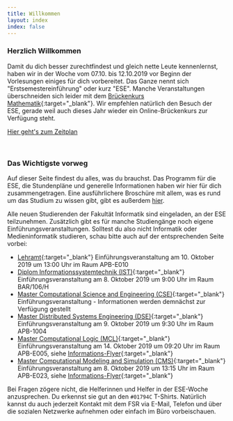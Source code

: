 ```yaml
---
title: Willkommen
layout: index
index: false
---
```


### Herzlich Willkommen

Damit du dich besser zurechtfindest und gleich nette Leute kennenlernst, haben wir in der Woche vom 07.10. bis 12.10.2019 vor Beginn der Vorlesungen einiges für dich vorbereitet. Das Ganze nennt sich "Erstsemestereinführung" oder kurz "ESE". Manche Veranstaltungen überschneiden sich leider mit dem [Brückenkurs Mathematik](https://tu-dresden.de/mn/math/studium/lehrangebot/brueckenkurs){:target="_blank"}. Wir empfehlen natürlich den Besuch der ESE, gerade weil auch dieses Jahr wieder ein Online-Brückenkurs zur Verfügung steht. 

<a class="btn" href="/{{site.year}}/events">Hier geht's zum Zeitplan</a>

<br />

### Das Wichtigste vorweg

Auf dieser Seite findest du alles, was du brauchst. 
Das Programm für die ESE, die Stundenpläne und generelle Informationen haben wir hier für dich zusammengetragen.
Eine ausführlichere Broschüre mit allem, was es rund um das Studium zu wissen gibt, gibt es außerdem [hier](https://github.com/fsr/nopanic/releases/download/v{{site.year}}/untitled_compressed.pdf).

Alle neuen Studierenden der Fakultät Informatik sind eingeladen, an der ESE teilzunehmen. Zusätzlich gibt es für manche Studiengänge noch eigene Einführungsveranstaltungen. Solltest du also nicht Informatik oder Medieninformatik studieren, schau bitte auch auf der entsprechenden Seite vorbei:

- [Lehramt](https://tu-dresden.de/ing/informatik/smt/ddi/ressourcen/dateien/studium/aushang_begruess_ws19.pdf){:target="_blank"} Einführungsveranstaltung am 10. Oktober 2019 um 13:00 Uhr im Raum APB-E010
- [Diplom Informationssystemtechnik (IST)](https://tu-dresden.de/ing/elektrotechnik/studium/studienbeginn/ese){:target="_blank"} Einführungsveranstaltung am 8. Oktober 2019 um 9:00 Uhr im Raum BAR/106/H
- [Master Computational Science and Engineering (CSE)](https://tu-dresden.de/ing/informatik/studium/studienangebot/master-studiengaenge/master-computational-science-and-engineering/informationen-fuer-studierende-im-1-semester){:target="_blank"} Einführungsveranstaltung - Informationen werden demnächst zur Verfügung gestellt
- [Master Distributed Systems Engineering (DSE)](https://tu-dresden.de/ing/informatik/sya/se/master-dse){:target="_blank"} Einführungsveranstaltung am 9. Oktober 2019 um 9:30 Uhr im Raum APB-1004
- [Master Computational Logic (MCL)](https://tu-dresden.de/ing/informatik/studium/studienangebot/master-studiengaenge/master-computational-logic/index){:target="_blank"} Einführungsveranstaltung am 14. Oktober 2019 um 09:20 Uhr im Raum APB-E005, siehe [Informations-Flyer](https://tu-dresden.de/ing/informatik/ressourcen/dateien/studium/sonstige_dokumente/master_cl/CL_2019.pdf){:target="_blank"}
- [Master Computational Modeling and Simulation (CMS)](https://tu-dresden.de/ing/informatik/studium/studienangebot/master-studiengaenge/computational-modeling-and-simulation/uebersichtsseite){:target="_blank"} Einführungsveranstaltung am 8. Oktober 2019 um 13:15 Uhr im Raum APB-E023, siehe [Informations-Flyer](https://tu-dresden.de/ing/informatik/ressourcen/dateien/studium/sonstige_dokumente/master_cms/CMS_2019.pdf){:target="_blank"}


Bei Fragen zögere nicht, die Helferinnen und Helfer in der ESE-Woche anzusprechen. Du erkennst sie gut an den `#01794C` T-Shirts. Natürlich kannst du auch jederzeit Kontakt mit dem FSR via E-Mail, Telefon und über die sozialen Netzwerke aufnehmen oder einfach im Büro vorbeischauen.